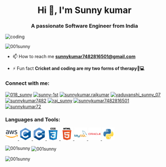 <h1 align="center">Hi 👋, I'm Sunny kumar</h1>
<h3 align="center">A passionate Software Engineer from India</h3>

<img aglin="right" alt="coding" with="400" src="![image](https://github.com/user-attachments/assets/a08a46d8-cc93-4886-90ec-4d5b1ae51da6)
">

<p align="left"> <img src="https://komarev.com/ghpvc/?username=001sunny&label=Profile%20views&color=0e75b6&style=flat" alt="001sunny" /> </p>

- 📫 How to reach me **sunnykumar7482816501@gmail.com**

- ⚡ Fun fact **Cricket and coding are my two forms of therapy🏏💻**

<h3 align="left">Connect with me:</h3>
<p align="left">
<a href="https://twitter.com/018_sunny" target="blank"><img align="center" src="https://raw.githubusercontent.com/rahuldkjain/github-profile-readme-generator/master/src/images/icons/Social/twitter.svg" alt="018_sunny" height="30" width="40" /></a>
<a href="https://linkedin.com/in/sunny-1st" target="blank"><img align="center" src="https://raw.githubusercontent.com/rahuldkjain/github-profile-readme-generator/master/src/images/icons/Social/linked-in-alt.svg" alt="sunny-1st" height="30" width="40" /></a>
<a href="https://fb.com/sunnykumar.rajkumar" target="blank"><img align="center" src="https://raw.githubusercontent.com/rahuldkjain/github-profile-readme-generator/master/src/images/icons/Social/facebook.svg" alt="sunnykumar.rajkumar" height="30" width="40" /></a>
<a href="https://instagram.com/yaduvanshi_sunny_07" target="blank"><img align="center" src="https://raw.githubusercontent.com/rahuldkjain/github-profile-readme-generator/master/src/images/icons/Social/instagram.svg" alt="yaduvanshi_sunny_07" height="30" width="40" /></a>
<a href="https://www.codechef.com/users/sunnykumar7482" target="blank"><img align="center" src="https://cdn.jsdelivr.net/npm/simple-icons@3.1.0/icons/codechef.svg" alt="sunnykumar7482" height="30" width="40" /></a>
<a href="https://codeforces.com/profile/raj_sunny" target="blank"><img align="center" src="https://raw.githubusercontent.com/rahuldkjain/github-profile-readme-generator/master/src/images/icons/Social/codeforces.svg" alt="raj_sunny" height="30" width="40" /></a>
<a href="https://www.leetcode.com/sunnykumar7482816501" target="blank"><img align="center" src="https://raw.githubusercontent.com/rahuldkjain/github-profile-readme-generator/master/src/images/icons/Social/leet-code.svg" alt="sunnykumar7482816501" height="30" width="40" /></a>
<a href="https://auth.geeksforgeeks.org/user/sunnykumar72" target="blank"><img align="center" src="https://raw.githubusercontent.com/rahuldkjain/github-profile-readme-generator/master/src/images/icons/Social/geeks-for-geeks.svg" alt="sunnykumar72" height="30" width="40" /></a>
</p>

<h3 align="left">Languages and Tools:</h3>
<p align="left"> <a href="https://aws.amazon.com" target="_blank" rel="noreferrer"> <img src="https://raw.githubusercontent.com/devicons/devicon/master/icons/amazonwebservices/amazonwebservices-original-wordmark.svg" alt="aws" width="40" height="40"/> </a> <a href="https://www.cprogramming.com/" target="_blank" rel="noreferrer"> <img src="https://raw.githubusercontent.com/devicons/devicon/master/icons/c/c-original.svg" alt="c" width="40" height="40"/> </a> <a href="https://www.w3schools.com/cpp/" target="_blank" rel="noreferrer"> <img src="https://raw.githubusercontent.com/devicons/devicon/master/icons/cplusplus/cplusplus-original.svg" alt="cplusplus" width="40" height="40"/> </a> <a href="https://www.w3schools.com/css/" target="_blank" rel="noreferrer"> <img src="https://raw.githubusercontent.com/devicons/devicon/master/icons/css3/css3-original-wordmark.svg" alt="css3" width="40" height="40"/> </a> <a href="https://www.w3.org/html/" target="_blank" rel="noreferrer"> <img src="https://raw.githubusercontent.com/devicons/devicon/master/icons/html5/html5-original-wordmark.svg" alt="html5" width="40" height="40"/> </a> <a href="https://www.mysql.com/" target="_blank" rel="noreferrer"> <img src="https://raw.githubusercontent.com/devicons/devicon/master/icons/mysql/mysql-original-wordmark.svg" alt="mysql" width="40" height="40"/> </a> <a href="https://www.oracle.com/" target="_blank" rel="noreferrer"> <img src="https://raw.githubusercontent.com/devicons/devicon/master/icons/oracle/oracle-original.svg" alt="oracle" width="40" height="40"/> </a> <a href="https://www.python.org" target="_blank" rel="noreferrer"> <img src="https://raw.githubusercontent.com/devicons/devicon/master/icons/python/python-original.svg" alt="python" width="40" height="40"/> </a> </p>

<p><img align="left" src="https://github-readme-stats.vercel.app/api/top-langs?username=001sunny&show_icons=true&locale=en&layout=compact" alt="001sunny" /></p>

<p>&nbsp;<img align="center" src="https://github-readme-stats.vercel.app/api?username=001sunny&show_icons=true&locale=en" alt="001sunny" /></p>

<p><img align="center" src="https://github-readme-streak-stats.herokuapp.com/?user=001sunny&" alt="001sunny" /></p>
